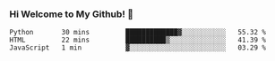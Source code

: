 ### Hi Welcome to My Github!  👋


<!--START_SECTION:waka-->
```text
Python       30 mins         █████████████▓░░░░░░░░░░░   55.32 % 
HTML         22 mins         ██████████▒░░░░░░░░░░░░░░   41.39 % 
JavaScript   1 min           ▓░░░░░░░░░░░░░░░░░░░░░░░░   03.29 % 
```
<!--END_SECTION:waka-->


<!--
**littlestone111/littlestone111** is a ✨ _special_ ✨ repository because its `README.md` (this file) appears on your GitHub profile.


Here are some ideas to get you started:

- 🔭 I’m currently working on ...
- 🌱 I’m currently learning ...
- 👯 I’m looking to collaborate on ...
- 🤔 I’m looking for help with ...
- 💬 Ask me about ...
- 📫 How to reach me: ...
- 😄 Pronouns: ...
- ⚡ Fun fact: ...
-->
